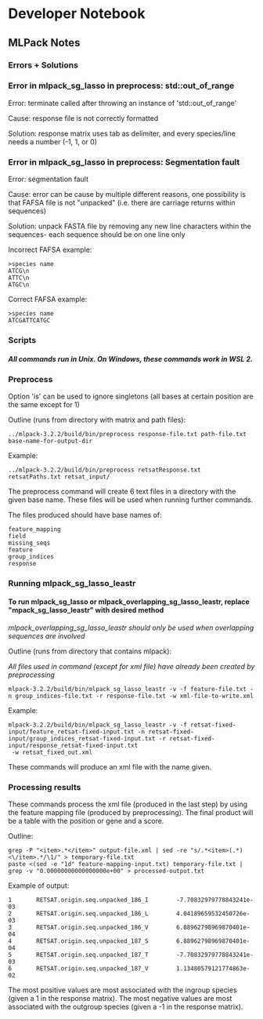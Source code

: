 # Developer Notebook
## **MLPack Notes**
### **Errors + Solutions**
### Error in mlpack_sg_lasso in preprocess: std::out_of_range
Error: terminate called after throwing an instance of 'std::out_of_range'

Cause: response file is not correctly formatted

Solution: response matrix uses tab as delimiter, and every species/line needs a number (-1, 1, or 0)
### Error in mlpack_sg_lasso in preprocess: Segmentation fault
Error: segmentation fault

Cause: error can be cause by multiple different reasons, one possibility is that FAFSA file is not "unpacked" (i.e. there are carriage returns within sequences)

Solution: unpack FASTA file by removing any new line characters within the sequences- each sequence should be on one line only

Incorrect FAFSA example:

```
>species name
ATCG\n
ATTC\n
ATGC\n
```

Correct FAFSA example:

```
>species name
ATCGATTCATGC
```

### **Scripts**
#### *All commands run in Unix. On Windows, these commands work in WSL 2.*
### Preprocess
Option 'is' can be used to ignore singletons (all bases at certain position are the same except for 1)

Outline (runs from directory with matrix and path files):

```
../mlpack-3.2.2/build/bin/preprocess response-file.txt path-file.txt base-name-for-output-dir
```

Example:

```
../mlpack-3.2.2/build/bin/preprocess retsatResponse.txt retsatPaths.txt retsat_input/
```

The preprocess command will create 6 text files in a directory with the given base name. These files will be used when running further commands.

The files produced should have base names of:

```
feature_mapping
field
missing_seqs
feature
group_indices
response
```

### Running mlpack_sg_lasso_leastr
#### To run mlpack_sg_lasso or mlpack_overlapping_sg_lasso_leastr, replace "mpack_sg_lasso_leastr" with desired method
*mlpack_overlapping_sg_lasso_leastr should only be used when overlapping sequences are involved*

Outline (runs from directory that contains mlpack):

*All files used in command (except for xml file) have already been created by preprocessing*

```
mlpack-3.2.2/build/bin/mlpack_sg_lasso_leastr -v -f feature-file.txt -n group_indices-file.txt -r response-file.txt -w xml-file-to-write.xml
```

Example:

```
mlpack-3.2.2/build/bin/mlpack_sg_lasso_leastr -v -f retsat-fixed-input/feature_retsat-fixed-input.txt -n retsat-fixed-input/group_indices_retsat-fixed-input.txt -r retsat-fixed-input/response_retsat-fixed-input.txt
 -w retsat_fixed_out.xml
 ```
 
 These commands will produce an xml file with the name given.
 
 ### Processing results
These commands process the xml file (produced in the last step) by using the feature mapping file (produced by preprocessing). The final product will be a table with the position or gene and a score.
 
 Outline:
 
 ```
grep -P "<item>.*</item>" output-file.xml | sed -re "s/.*<item>(.*)<\/item>.*/\1/" > temporary-file.txt
paste <(sed -e "1d" feature-mapping-input.txt) temporary-file.txt | grep -v "0.00000000000000000e+00" > processed-output.txt
```

Example of output:

```
1       RETSAT.origin.seq.unpacked_186_I        -7.70832979778843241e-03
2       RETSAT.origin.seq.unpacked_186_L        4.04189659532450726e-03
3       RETSAT.origin.seq.unpacked_186_V        6.88962798969870401e-04
4       RETSAT.origin.seq.unpacked_187_S        6.88962798969870401e-04
5       RETSAT.origin.seq.unpacked_187_T        -7.70832979778843241e-03
6       RETSAT.origin.seq.unpacked_187_V        1.13480579121774863e-02
```

The most positive values are most associated with the ingroup species (given a 1 in the response matrix). The most negative values are most associated with the outgroup species (given a -1 in the response matrix).
